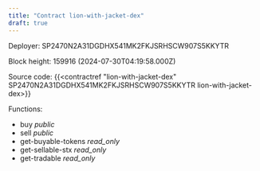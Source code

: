 ```yaml
---
title: "Contract lion-with-jacket-dex"
draft: true
---
```

Deployer: SP2470N2A31DGDHX541MK2FKJSRHSCW907S5KKYTR


 



Block height: 159916 (2024-07-30T04:19:58.000Z)

Source code: {{<contractref "lion-with-jacket-dex" SP2470N2A31DGDHX541MK2FKJSRHSCW907S5KKYTR lion-with-jacket-dex>}}

Functions:

* buy _public_
* sell _public_
* get-buyable-tokens _read_only_
* get-sellable-stx _read_only_
* get-tradable _read_only_
